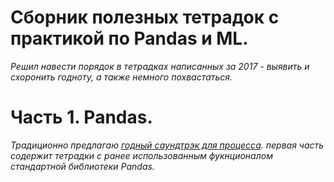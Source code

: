 # Сборник полезных тетрадок с практикой по Pandas и ML.

*Решил навести порядок в тетрадках написанных за 2017 - выявить и схоронить годноту, а также немного похвастаться.*

# Часть 1. Pandas.

*Традиционно предлагаю [годный саундтрэк для процесса](https://soundcloud.com/guilherme19952/iron-maiden-fear-of-the-dark-piano-cover). первая часть содержит тетрадки с ранее использованным фукнционалом стандартной библиотеки Pandas.*



